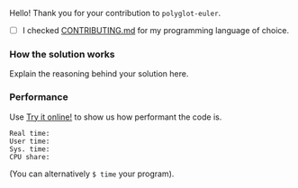 Hello! Thank you for your contribution to `polyglot-euler`.
- [ ] I checked [CONTRIBUTING.md](https://github.com/FrankKair/polyglot-euler/blob/master/CONTRIBUTING.md) for my programming language of choice.

### How the solution works

Explain the reasoning behind your solution here.

### Performance

Use [Try it online!](https://tio.run/#) to show us how performant the code is.

```
Real time:
User time:
Sys. time:
CPU share:
```

(You can alternatively `$ time` your program).
